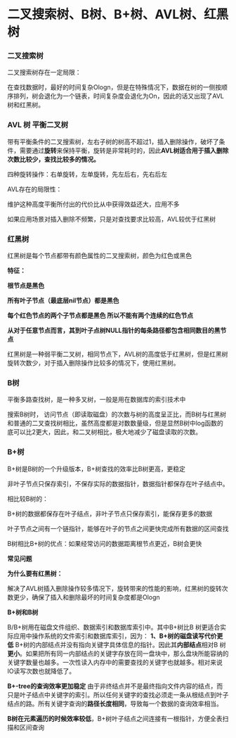 # 二叉搜索树、B树、B+树、AVL树、红黑树

### 二叉搜索树

二叉搜索树存在一定局限：

在查找数据时，最好的时间复杂Ologn，但是在特殊情况下，数据在树的一侧按顺序排列，树会退化为一个链表，时间复杂度会退化为On，因此的话又出现了AVL树和红黑树。



### AVL 树 **平衡二叉树**

带有平衡条件的二叉搜索树，左右子树的树高不超过1，插入删除操作，破坏了条件，需要通过**旋转**来保持平衡，旋转是非常耗时的，因此**AVL树适合用于插入删除次数比较少，查找比较多的情况。**

四种旋转操作：右单旋转，左单旋转，先左后右，先右后左

AVL存在的局限性：

维护这种高度平衡所付出的代价比从中获得效益还大，应用不多

如果应用场景对插入删除不频繁，只是对查找要求比较高，AVL较优于红黑树



### 红黑树

红黑树是每个节点都带有颜色属性的二叉搜索树，颜色为红色或黑色

**特征：**

**根节点是黑色**

**所有叶子节点（最底层nil节点）都是黑色**

**每个红色节点的两个子节点都是黑色 所以不能有两个连续的红色节点**

**从对于任意节点而言，其到叶子点树NULL指针的每条路径都包含相同数目的黑节点**



红黑树是一种弱平衡二叉树，相同节点下，AVL树的高度低于红黑树，但是红黑树旋转次数少，对于插入删除操作比较多的情况下，使用红黑树。



### B树

平衡多路查找树，是一种多叉树，一般是用在数据库的索引技术中

搜索B树时， 访问节点（即读取磁盘）的次数与树的高度呈正比，而B树与红黑树和普通的二叉查找树相比，虽然高度都是对数数量级，但是显然B树中log函数的底可以比2更大，因此，和二叉树相比，极大地减少了磁盘读取的次数。



### B+树

B+树是B树的一个升级版本，B+树查找的效率比B树更高，更稳定

非叶子节点只保存索引，不保存实际的数据指针，数据指针都保存在叶子结点中。

相比较B树的：

B+树的数据都保存在叶子结点，非叶子节点只保存索引，能保存更多的数据

叶子节点之间有一个链指针，能够在叶子的节点之间更快完成所有数据的区间查找

B树相比B+树的优点：如果经常访问的数据距离根节点更近，B树会更快





**常见问题**

**为什么要有红黑树：**

解决了AVL树插入删除操作较多情况下，旋转带来的性能的影响，红黑树的旋转次数更少，确保了插入和删除最坏的时间复杂度都是Ologn

**B+树和B树**

B/B+树用在磁盘文件组织、数据索引和数据库索引中。其中B+树比B 树更适合实际应用中操作系统的文件索引和数据库索引，因为： **1、B+树的磁盘读写代价更低** B+树的内部结点并没有指向关键字具体信息的指针。因此其**内部结点**相对B 树**更小**。如果把所有同一内部结点的关键字存放在同一盘块中，那么盘块所能容纳的关键字数量也越多。一次性读入内存中的需要查找的关键字也就越多。相对来说IO读写次数也就降低了。

**B+-tree的查询效率更加稳定** 由于非终结点并不是最终指向文件内容的结点，而只是叶子结点中关键字的索引。所以任何关键字的查找必须走一条从根结点到叶子结点的路。所有关键字查询的**路径长度相同**，导致每一个数据的查询效率相当。

**B树在元素遍历的时候效率较低**，B+树叶子结点之间连接有一根指针，方便全表扫描和区间查询



